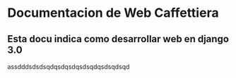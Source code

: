 # Documentacion de Web Caffettiera



## Esta docu indica como desarrollar web en django 3.0

assdddsdsdsqdqsdqsdqsdsqdqsdsqdsqd

